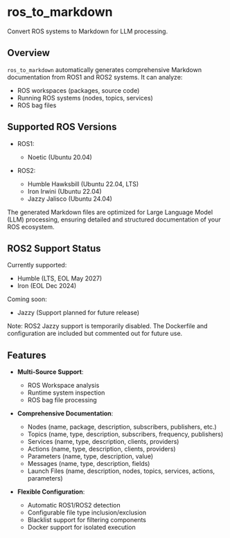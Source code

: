 # ros_to_markdown

Convert ROS systems to Markdown for LLM processing.

## Overview

`ros_to_markdown` automatically generates comprehensive Markdown documentation from ROS1 and ROS2 systems. It can analyze:
- ROS workspaces (packages, source code)
- Running ROS systems (nodes, topics, services)
- ROS bag files

## Supported ROS Versions

- ROS1:
  - Noetic (Ubuntu 20.04)

- ROS2:
  - Humble Hawksbill (Ubuntu 22.04, LTS)
  - Iron Irwini (Ubuntu 22.04)
  - Jazzy Jalisco (Ubuntu 24.04)

The generated Markdown files are optimized for Large Language Model (LLM) processing, ensuring detailed and structured documentation of your ROS ecosystem.

## ROS2 Support Status

Currently supported:
- Humble (LTS, EOL May 2027)
- Iron (EOL Dec 2024)

Coming soon:
- Jazzy (Support planned for future release)

Note: ROS2 Jazzy support is temporarily disabled. The Dockerfile and configuration are included but commented out for future use.

## Features

- **Multi-Source Support**:
  - ROS Workspace analysis
  - Runtime system inspection
  - ROS bag file processing

- **Comprehensive Documentation**:
  - Nodes (name, package, description, subscribers, publishers, etc.)
  - Topics (name, type, description, subscribers, frequency, publishers)
  - Services (name, type, description, clients, providers)
  - Actions (name, type, description, clients, providers)
  - Parameters (name, type, description, value)
  - Messages (name, type, description, fields)
  - Launch Files (name, description, nodes, topics, services, actions, parameters)

- **Flexible Configuration**:
  - Automatic ROS1/ROS2 detection
  - Configurable file type inclusion/exclusion
  - Blacklist support for filtering components
  - Docker support for isolated execution
